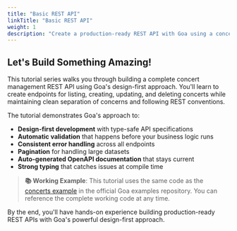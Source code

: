 ```yaml
---
title: "Basic REST API"
linkTitle: "Basic REST API"
weight: 1
description: "Create a production-ready REST API with Goa using a concert management system example, covering API design, implementation, testing, and advanced encoding features."
---
```


## Let's Build Something Amazing!

This tutorial series walks you through building a complete concert management
REST API using Goa's design-first approach. You'll learn to create endpoints
for listing, creating, updating, and deleting concerts while maintaining clean
separation of concerns and following REST conventions.

The tutorial demonstrates Goa's approach to:
- **Design-first development** with type-safe API specifications
- **Automatic validation** that happens before your business logic runs
- **Consistent error handling** across all endpoints
- **Pagination** for handling large datasets
- **Auto-generated OpenAPI documentation** that stays current
- **Strong typing** that catches issues at compile time

> **📚 Working Example**: This tutorial uses the same code as the
> [concerts example](https://github.com/goadesign/examples/tree/master/concerts)
> in the official Goa examples repository. You can reference the complete
> working code at any time.

By the end, you'll have hands-on experience building production-ready REST APIs
with Goa's powerful design-first approach.
